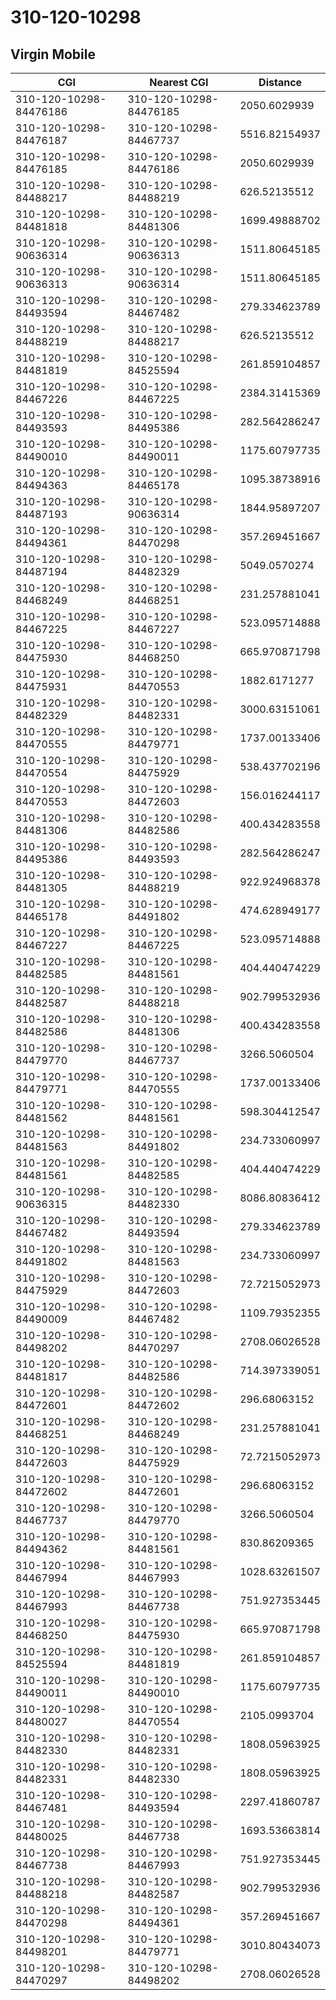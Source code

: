 # 310-120-10298
## Virgin Mobile


| CGI | Nearest CGI | Distance |
|-----|-------------|----------|
| 310-120-10298-84476186 | 310-120-10298-84476185 | 2050.6029939 |
| 310-120-10298-84476187 | 310-120-10298-84467737 | 5516.82154937 |
| 310-120-10298-84476185 | 310-120-10298-84476186 | 2050.6029939 |
| 310-120-10298-84488217 | 310-120-10298-84488219 | 626.52135512 |
| 310-120-10298-84481818 | 310-120-10298-84481306 | 1699.49888702 |
| 310-120-10298-90636314 | 310-120-10298-90636313 | 1511.80645185 |
| 310-120-10298-90636313 | 310-120-10298-90636314 | 1511.80645185 |
| 310-120-10298-84493594 | 310-120-10298-84467482 | 279.334623789 |
| 310-120-10298-84488219 | 310-120-10298-84488217 | 626.52135512 |
| 310-120-10298-84481819 | 310-120-10298-84525594 | 261.859104857 |
| 310-120-10298-84467226 | 310-120-10298-84467225 | 2384.31415369 |
| 310-120-10298-84493593 | 310-120-10298-84495386 | 282.564286247 |
| 310-120-10298-84490010 | 310-120-10298-84490011 | 1175.60797735 |
| 310-120-10298-84494363 | 310-120-10298-84465178 | 1095.38738916 |
| 310-120-10298-84487193 | 310-120-10298-90636314 | 1844.95897207 |
| 310-120-10298-84494361 | 310-120-10298-84470298 | 357.269451667 |
| 310-120-10298-84487194 | 310-120-10298-84482329 | 5049.0570274 |
| 310-120-10298-84468249 | 310-120-10298-84468251 | 231.257881041 |
| 310-120-10298-84467225 | 310-120-10298-84467227 | 523.095714888 |
| 310-120-10298-84475930 | 310-120-10298-84468250 | 665.970871798 |
| 310-120-10298-84475931 | 310-120-10298-84470553 | 1882.6171277 |
| 310-120-10298-84482329 | 310-120-10298-84482331 | 3000.63151061 |
| 310-120-10298-84470555 | 310-120-10298-84479771 | 1737.00133406 |
| 310-120-10298-84470554 | 310-120-10298-84475929 | 538.437702196 |
| 310-120-10298-84470553 | 310-120-10298-84472603 | 156.016244117 |
| 310-120-10298-84481306 | 310-120-10298-84482586 | 400.434283558 |
| 310-120-10298-84495386 | 310-120-10298-84493593 | 282.564286247 |
| 310-120-10298-84481305 | 310-120-10298-84488219 | 922.924968378 |
| 310-120-10298-84465178 | 310-120-10298-84491802 | 474.628949177 |
| 310-120-10298-84467227 | 310-120-10298-84467225 | 523.095714888 |
| 310-120-10298-84482585 | 310-120-10298-84481561 | 404.440474229 |
| 310-120-10298-84482587 | 310-120-10298-84488218 | 902.799532936 |
| 310-120-10298-84482586 | 310-120-10298-84481306 | 400.434283558 |
| 310-120-10298-84479770 | 310-120-10298-84467737 | 3266.5060504 |
| 310-120-10298-84479771 | 310-120-10298-84470555 | 1737.00133406 |
| 310-120-10298-84481562 | 310-120-10298-84481561 | 598.304412547 |
| 310-120-10298-84481563 | 310-120-10298-84491802 | 234.733060997 |
| 310-120-10298-84481561 | 310-120-10298-84482585 | 404.440474229 |
| 310-120-10298-90636315 | 310-120-10298-84482330 | 8086.80836412 |
| 310-120-10298-84467482 | 310-120-10298-84493594 | 279.334623789 |
| 310-120-10298-84491802 | 310-120-10298-84481563 | 234.733060997 |
| 310-120-10298-84475929 | 310-120-10298-84472603 | 72.7215052973 |
| 310-120-10298-84490009 | 310-120-10298-84467482 | 1109.79352355 |
| 310-120-10298-84498202 | 310-120-10298-84470297 | 2708.06026528 |
| 310-120-10298-84481817 | 310-120-10298-84482586 | 714.397339051 |
| 310-120-10298-84472601 | 310-120-10298-84472602 | 296.68063152 |
| 310-120-10298-84468251 | 310-120-10298-84468249 | 231.257881041 |
| 310-120-10298-84472603 | 310-120-10298-84475929 | 72.7215052973 |
| 310-120-10298-84472602 | 310-120-10298-84472601 | 296.68063152 |
| 310-120-10298-84467737 | 310-120-10298-84479770 | 3266.5060504 |
| 310-120-10298-84494362 | 310-120-10298-84481561 | 830.86209365 |
| 310-120-10298-84467994 | 310-120-10298-84467993 | 1028.63261507 |
| 310-120-10298-84467993 | 310-120-10298-84467738 | 751.927353445 |
| 310-120-10298-84468250 | 310-120-10298-84475930 | 665.970871798 |
| 310-120-10298-84525594 | 310-120-10298-84481819 | 261.859104857 |
| 310-120-10298-84490011 | 310-120-10298-84490010 | 1175.60797735 |
| 310-120-10298-84480027 | 310-120-10298-84470554 | 2105.0993704 |
| 310-120-10298-84482330 | 310-120-10298-84482331 | 1808.05963925 |
| 310-120-10298-84482331 | 310-120-10298-84482330 | 1808.05963925 |
| 310-120-10298-84467481 | 310-120-10298-84493594 | 2297.41860787 |
| 310-120-10298-84480025 | 310-120-10298-84467738 | 1693.53663814 |
| 310-120-10298-84467738 | 310-120-10298-84467993 | 751.927353445 |
| 310-120-10298-84488218 | 310-120-10298-84482587 | 902.799532936 |
| 310-120-10298-84470298 | 310-120-10298-84494361 | 357.269451667 |
| 310-120-10298-84498201 | 310-120-10298-84479771 | 3010.80434073 |
| 310-120-10298-84470297 | 310-120-10298-84498202 | 2708.06026528 |
